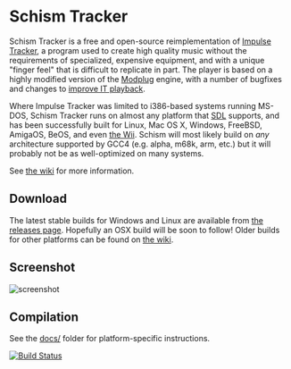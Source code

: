 # Schism Tracker

Schism Tracker is a free and open-source reimplementation of [Impulse
Tracker](https://github.com/schismtracker/schismtracker/wiki/Impulse-Tracker),
a program used to create high quality music without the requirements of
specialized, expensive equipment, and with a unique "finger feel" that is
difficult to replicate in part. The player is based on a highly modified
version of the [Modplug](https://openmpt.org/legacy_software) engine, with a
number of bugfixes and changes to [improve IT
playback](https://github.com/schismtracker/schismtracker/wiki/Player-abuse-tests).

Where Impulse Tracker was limited to i386-based systems running MS-DOS, Schism
Tracker runs on almost any platform that [SDL](http://www.libsdl.org/)
supports, and has been successfully built for Linux, Mac OS X, Windows,
FreeBSD, AmigaOS, BeOS, and even [the
Wii](http://www.wiibrew.org/wiki/Schism_Tracker). Schism will most likely build
on *any* architecture supported by GCC4 (e.g. alpha, m68k, arm, etc.) but it
will probably not be as well-optimized on many systems.

See [the wiki](https://github.com/schismtracker/schismtracker/wiki) for more
information.

## Download

The latest stable builds for Windows and Linux are available from [the releases
page](https://github.com/schismtracker/schismtracker/releases). Hopefully an
OSX build will be soon to follow! Older builds for other platforms can be found
on [the wiki](https://github.com/schismtracker/schismtracker/wiki).

## Screenshot

![screenshot](http://schismtracker.org/screenie.png)

## Compilation

See the
[docs/](https://github.com/schismtracker/schismtracker/tree/master/docs) folder
for platform-specific instructions.

[![Build Status](https://travis-ci.org/schismtracker/schismtracker.svg?branch=master)](https://travis-ci.org/schismtracker/schismtracker)

